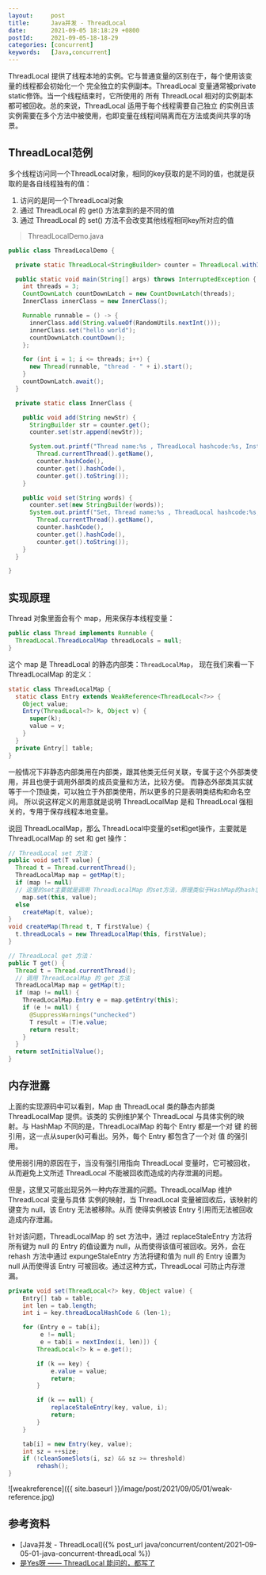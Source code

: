 ```yaml
---
layout:     post
title:      Java并发 - ThreadLocal
date:       2021-09-05 18:18:29 +0800
postId:     2021-09-05-18-18-29
categories: [concurrent]
keywords:   [Java,concurrent]
---
```


ThreadLocal 提供了线程本地的实例。它与普通变量的区别在于，每个使用该变量的线程都会初始化一个
完全独立的实例副本。ThreadLocal 变量通常被private static修饰。当一个线程结束时，它所使用的
所有 ThreadLocal 相对的实例副本都可被回收。总的来说，ThreadLocal 适用于每个线程需要自己独立
的实例且该实例需要在多个方法中被使用，也即变量在线程间隔离而在方法或类间共享的场景。

## ThreadLocal范例

多个线程访问同一个ThreadLocal对象，相同的key获取的是不同的值，也就是获取的是各自线程独有的值：
1. 访问的是同一个ThreadLocal对象
2. 通过 ThreadLocal 的 get() 方法拿到的是不同的值
3. 通过 ThreadLocal 的 set() 方法不会改变其他线程相同key所对应的值

> ThreadLocalDemo.java

```java
public class ThreadLocalDemo {

  private static ThreadLocal<StringBuilder> counter = ThreadLocal.withInitial(() -> new StringBuilder());

  public static void main(String[] args) throws InterruptedException {
    int threads = 3;
    CountDownLatch countDownLatch = new CountDownLatch(threads);
    InnerClass innerClass = new InnerClass();

    Runnable runnable = () -> {
      innerClass.add(String.valueOf(RandomUtils.nextInt()));
      innerClass.set("hello world");
      countDownLatch.countDown();
    };

    for (int i = 1; i <= threads; i++) {
      new Thread(runnable, "thread - " + i).start();
    }
    countDownLatch.await();
  }

  private static class InnerClass {

    public void add(String newStr) {
      StringBuilder str = counter.get();
      counter.set(str.append(newStr));

      System.out.printf("Thread name:%s , ThreadLocal hashcode:%s, Instance hashcode:%s, Value:%s\n",
        Thread.currentThread().getName(),
        counter.hashCode(),
        counter.get().hashCode(),
        counter.get().toString());
    }

    public void set(String words) {
      counter.set(new StringBuilder(words));
      System.out.printf("Set, Thread name:%s , ThreadLocal hashcode:%s,  Instance hashcode:%s, Value:%s\n",
        Thread.currentThread().getName(),
        counter.hashCode(),
        counter.get().hashCode(),
        counter.get().toString());
    }
  }

}
``` 

## 实现原理

Thread 对象里面会有个 map，用来保存本线程变量：
```java
public class Thread implements Runnable {
  ThreadLocal.ThreadLocalMap threadLocals = null;
}
```
这个 map 是 ThreadLocal 的静态内部类：`ThreadLocalMap`，
现在我们来看一下 ThreadLocalMap 的定义：

```java
static class ThreadLocalMap {
  static class Entry extends WeakReference<ThreadLocal<?>> {
    Object value;
    Entry(ThreadLocal<?> k, Object v) {
      super(k);
      value = v;
    }
  }
  private Entry[] table;
}
```
一般情况下非静态内部类用在内部类，跟其他类无任何关联，专属于这个外部类使用，并且也便于调用外部类的成员变量和方法，比较方便。
而静态外部类其实就等于一个顶级类，可以独立于外部类使用，所以更多的只是表明类结构和命名空间。
所以说这样定义的用意就是说明 ThreadLocalMap 是和 ThreadLocal 强相关的，专用于保存线程本地变量。

说回 ThreadLocalMap，那么 ThreadLocal中变量的set和get操作，主要就是 ThreadLocalMap 的 set 和 get 操作：
```java
// ThreadLocal set 方法：
public void set(T value) {
  Thread t = Thread.currentThread();
  ThreadLocalMap map = getMap(t);
  if (map != null)
  // 这里的set主要就是调用 ThreadLocalMap 的set方法，原理类似于HashMap的hash求址，只不过这里用的是开放寻址法
    map.set(this, value);
  else
    createMap(t, value);
}
void createMap(Thread t, T firstValue) {
  t.threadLocals = new ThreadLocalMap(this, firstValue);
}

// ThreadLocal get 方法：
public T get() {
  Thread t = Thread.currentThread();
  // 调用 ThreadLocalMap 的 get 方法
  ThreadLocalMap map = getMap(t);
  if (map != null) {
    ThreadLocalMap.Entry e = map.getEntry(this);
    if (e != null) {
      @SuppressWarnings("unchecked")
      T result = (T)e.value;
      return result;
    }
  }
  return setInitialValue();
}
```

## 内存泄露
上面的实现源码中可以看到，Map 由 ThreadLocal 类的静态内部类 ThreadLocalMap 提供。该类的
实例维护某个 ThreadLocal 与具体实例的映射。与 HashMap 不同的是，ThreadLocalMap 的每个 
Entry 都是一个对 键 的弱引用，这一点从super(k)可看出。另外，每个 Entry 都包含了一个对 值 
的强引用。

使用弱引用的原因在于，当没有强引用指向 ThreadLocal 变量时，它可被回收，从而避免上文所述 
ThreadLocal 不能被回收而造成的内存泄漏的问题。

但是，这里又可能出现另外一种内存泄漏的问题。ThreadLocalMap 维护 ThreadLocal 变量与具体
实例的映射，当 ThreadLocal 变量被回收后，该映射的键变为 null，该 Entry 无法被移除。从而
使得实例被该 Entry 引用而无法被回收造成内存泄漏。

针对该问题，ThreadLocalMap 的 set 方法中，通过 replaceStaleEntry 方法将所有键为 null 
的 Entry 的值设置为 null，从而使得该值可被回收。另外，会在 rehash 方法中通过 expungeStaleEntry 
方法将键和值为 null 的 Entry 设置为 null 从而使得该 Entry 可被回收。通过这种方式，ThreadLocal 
可防止内存泄漏。

```java
private void set(ThreadLocal<?> key, Object value) {
    Entry[] tab = table;
    int len = tab.length;
    int i = key.threadLocalHashCode & (len-1);

    for (Entry e = tab[i];
         e != null;
         e = tab[i = nextIndex(i, len)]) {
        ThreadLocal<?> k = e.get();

        if (k == key) {
            e.value = value;
            return;
        }

        if (k == null) {
            replaceStaleEntry(key, value, i);
            return;
        }
    }

    tab[i] = new Entry(key, value);
    int sz = ++size;
    if (!cleanSomeSlots(i, sz) && sz >= threshold)
        rehash();
}
```

![weakreference]({{ site.baseurl }}/image/post/2021/09/05/01/weak-reference.jpg)

## 参考资料
* [Java并发 - ThreadLocal]({% post_url java/concurrent/content/2021-09-05-01-java-concurrent-threadLocal %})
* [是Yes呀 —— ThreadLocal 能问的，都写了](https://zhuanlan.zhihu.com/p/404403218)
